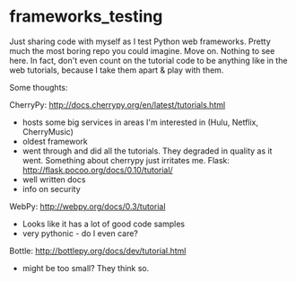 frameworks_testing
==================

Just sharing code with myself as I test Python web frameworks. Pretty much the most boring repo you could imagine. Move on. Nothing to see here.
In fact, don't even count on the tutorial code to be anything like in the web tutorials, because I take them apart & play with them.

Some thoughts:

CherryPy: 
http://docs.cherrypy.org/en/latest/tutorials.html
- hosts some big services in areas I'm interested in (Hulu, Netflix, CherryMusic)
- oldest framework
- went through and did all the tutorials. They degraded in quality as it went. Something about cherrypy just irritates me.
Flask:
http://flask.pocoo.org/docs/0.10/tutorial/
- well written docs
- info on security

WebPy:
http://webpy.org/docs/0.3/tutorial
- Looks like it has a lot of good code samples
- very pythonic - do I even care?

Bottle:
http://bottlepy.org/docs/dev/tutorial.html
- might be too small? They think so.
